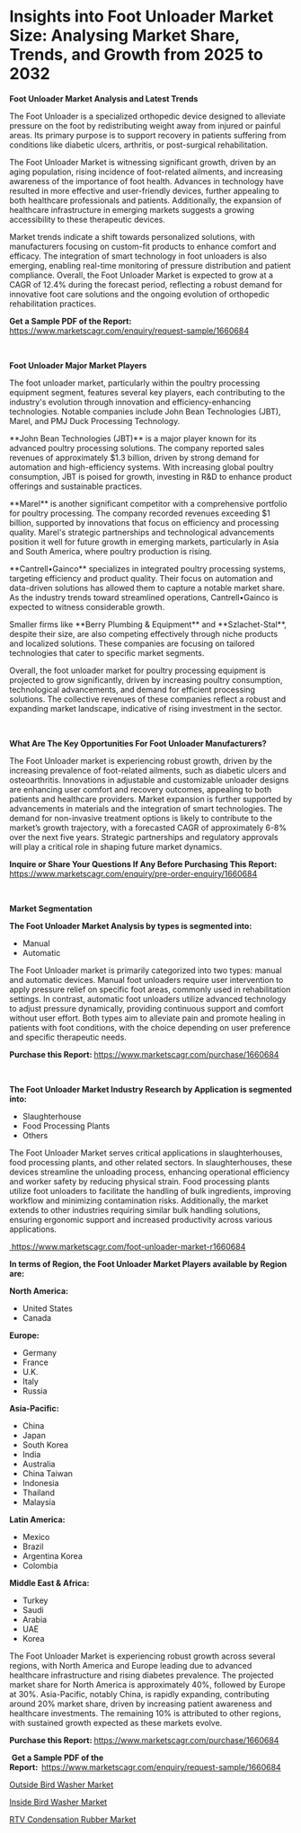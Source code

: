 <p><h1>Insights into Foot Unloader Market Size: Analysing Market Share, Trends, and Growth from 2025 to 2032</h1></p><p><strong>Foot Unloader Market Analysis and Latest Trends</strong></p>
<p><p>The Foot Unloader is a specialized orthopedic device designed to alleviate pressure on the foot by redistributing weight away from injured or painful areas. Its primary purpose is to support recovery in patients suffering from conditions like diabetic ulcers, arthritis, or post-surgical rehabilitation. </p><p>The Foot Unloader Market is witnessing significant growth, driven by an aging population, rising incidence of foot-related ailments, and increasing awareness of the importance of foot health. Advances in technology have resulted in more effective and user-friendly devices, further appealing to both healthcare professionals and patients. Additionally, the expansion of healthcare infrastructure in emerging markets suggests a growing accessibility to these therapeutic devices.</p><p>Market trends indicate a shift towards personalized solutions, with manufacturers focusing on custom-fit products to enhance comfort and efficacy. The integration of smart technology in foot unloaders is also emerging, enabling real-time monitoring of pressure distribution and patient compliance. Overall, the Foot Unloader Market is expected to grow at a CAGR of 12.4% during the forecast period, reflecting a robust demand for innovative foot care solutions and the ongoing evolution of orthopedic rehabilitation practices.</p></p>
<p><strong>Get a Sample PDF of the Report:&nbsp;</strong> <a href="https://www.marketscagr.com/enquiry/request-sample/1660684?utm_campaign=2031&utm_medium=2&utm_source=Github&utm_content=ia&utm_term=29032025&utm_id=foot-unloader">https://www.marketscagr.com/enquiry/request-sample/1660684</a></p>
<p>&nbsp;</p>
<p><strong>Foot Unloader Major Market Players</strong></p>
<p><p>The foot unloader market, particularly within the poultry processing equipment segment, features several key players, each contributing to the industry's evolution through innovation and efficiency-enhancing technologies. Notable companies include John Bean Technologies (JBT), Marel, and PMJ Duck Processing Technology.</p><p>**John Bean Technologies (JBT)** is a major player known for its advanced poultry processing solutions. The company reported sales revenues of approximately $1.3 billion, driven by strong demand for automation and high-efficiency systems. With increasing global poultry consumption, JBT is poised for growth, investing in R&D to enhance product offerings and sustainable practices.</p><p>**Marel** is another significant competitor with a comprehensive portfolio for poultry processing. The company recorded revenues exceeding $1 billion, supported by innovations that focus on efficiency and processing quality. Marel's strategic partnerships and technological advancements position it well for future growth in emerging markets, particularly in Asia and South America, where poultry production is rising.</p><p>**Cantrell•Gainco** specializes in integrated poultry processing systems, targeting efficiency and product quality. Their focus on automation and data-driven solutions has allowed them to capture a notable market share. As the industry trends toward streamlined operations, Cantrell•Gainco is expected to witness considerable growth.</p><p>Smaller firms like **Berry Plumbing & Equipment** and **Szlachet-Stal**, despite their size, are also competing effectively through niche products and localized solutions. These companies are focusing on tailored technologies that cater to specific market segments.</p><p>Overall, the foot unloader market for poultry processing equipment is projected to grow significantly, driven by increasing poultry consumption, technological advancements, and demand for efficient processing solutions. The collective revenues of these companies reflect a robust and expanding market landscape, indicative of rising investment in the sector.</p></p>
<p>&nbsp;</p>
<p><strong>What Are The Key Opportunities For Foot Unloader Manufacturers?</strong></p>
<p><p>The Foot Unloader market is experiencing robust growth, driven by the increasing prevalence of foot-related ailments, such as diabetic ulcers and osteoarthritis. Innovations in adjustable and customizable unloader designs are enhancing user comfort and recovery outcomes, appealing to both patients and healthcare providers. Market expansion is further supported by advancements in materials and the integration of smart technologies. The demand for non-invasive treatment options is likely to contribute to the market’s growth trajectory, with a forecasted CAGR of approximately 6-8% over the next five years. Strategic partnerships and regulatory approvals will play a critical role in shaping future market dynamics.</p></p>
<p><strong>Inquire or Share Your Questions If Any Before Purchasing This Report:</strong> <a href="https://www.marketscagr.com/enquiry/pre-order-enquiry/1660684?utm_campaign=2031&utm_medium=2&utm_source=Github&utm_content=ia&utm_term=29032025&utm_id=foot-unloader">https://www.marketscagr.com/enquiry/pre-order-enquiry/1660684</a></p>
<p>&nbsp;</p>
<p><strong>Market Segmentation</strong></p>
<p><strong>The Foot Unloader Market Analysis by types is segmented into:</strong></p>
<p><ul><li>Manual</li><li>Automatic</li></ul></p>
<p><p>The Foot Unloader market is primarily categorized into two types: manual and automatic devices. Manual foot unloaders require user intervention to apply pressure relief on specific foot areas, commonly used in rehabilitation settings. In contrast, automatic foot unloaders utilize advanced technology to adjust pressure dynamically, providing continuous support and comfort without user effort. Both types aim to alleviate pain and promote healing in patients with foot conditions, with the choice depending on user preference and specific therapeutic needs.</p></p>
<p><strong>Purchase this Report:&nbsp;</strong><a href="https://www.marketscagr.com/purchase/1660684?utm_campaign=2031&utm_medium=2&utm_source=Github&utm_content=ia&utm_term=29032025&utm_id=foot-unloader">https://www.marketscagr.com/purchase/1660684</a></p>
<p>&nbsp;</p>
<p><strong>The Foot Unloader Market Industry Research by Application is segmented into:</strong></p>
<p><ul><li>Slaughterhouse</li><li>Food Processing Plants</li><li>Others</li></ul></p>
<p><p>The Foot Unloader Market serves critical applications in slaughterhouses, food processing plants, and other related sectors. In slaughterhouses, these devices streamline the unloading process, enhancing operational efficiency and worker safety by reducing physical strain. Food processing plants utilize foot unloaders to facilitate the handling of bulk ingredients, improving workflow and minimizing contamination risks. Additionally, the market extends to other industries requiring similar bulk handling solutions, ensuring ergonomic support and increased productivity across various applications.</p></p>
<p><a href="https://www.marketscagr.com/foot-unloader-market-r1660684?utm_campaign=2031&utm_medium=2&utm_source=Github&utm_content=ia&utm_term=29032025&utm_id=foot-unloader">&nbsp;https://www.marketscagr.com/foot-unloader-market-r1660684</a></p>
<p><strong>In terms of Region, the Foot Unloader Market Players available by Region are:</strong></p>
<p>
    <p> <strong> North America: </strong>
        <ul>
            <li>United States</li>
            <li>Canada</li>
        </ul>
        </p> 
    <p> <strong> Europe: </strong>
        <ul>
            <li>Germany</li>
            <li>France</li>
            <li>U.K.</li>
            <li>Italy</li>
            <li>Russia</li>
        </ul>
        </p> 
    <p> <strong> Asia-Pacific: </strong>
        <ul>
            <li>China</li>
            <li>Japan</li>
            <li>South Korea</li>
            <li>India</li>
            <li>Australia</li>
            <li>China Taiwan</li>
            <li>Indonesia</li>
            <li>Thailand</li>
            <li>Malaysia</li>
        </ul>
        </p> 
    <p> <strong> Latin America: </strong>
        <ul>
            <li>Mexico</li>
            <li>Brazil</li>
            <li>Argentina Korea</li>
            <li>Colombia</li>
        </ul>
        </p> 
    <p> <strong> Middle East & Africa: </strong>
        <ul>
            <li>Turkey</li>
            <li>Saudi</li>
            <li>Arabia</li>
            <li>UAE</li>
            <li>Korea</li>
        </ul>
    </p>
    </p>
<p><p>The Foot Unloader Market is experiencing robust growth across several regions, with North America and Europe leading due to advanced healthcare infrastructure and rising diabetes prevalence. The projected market share for North America is approximately 40%, followed by Europe at 30%. Asia-Pacific, notably China, is rapidly expanding, contributing around 20% market share, driven by increasing patient awareness and healthcare investments. The remaining 10% is attributed to other regions, with sustained growth expected as these markets evolve.</p></p>
<p><strong>Purchase this Report: </strong><a href="https://www.marketscagr.com/purchase/1660684?utm_campaign=2031&utm_medium=2&utm_source=Github&utm_content=ia&utm_term=29032025&utm_id=foot-unloader">https://www.marketscagr.com/purchase/1660684</a></p>
<p>&nbsp;<strong>Get a Sample PDF of the Report:&nbsp;&nbsp;</strong><a href="https://www.marketscagr.com/enquiry/request-sample/1660684?utm_campaign=2031&utm_medium=2&utm_source=Github&utm_content=ia&utm_term=29032025&utm_id=foot-unloader">https://www.marketscagr.com/enquiry/request-sample/1660684</a></p>
<p><strong></strong></p>
<p><p><a href="https://github.com/PeterParrish5/Market-Research-Report-List-7/blob/main/outside-bird-washer-market.md?utm_campaign=2031&utm_medium=2&utm_source=Github&utm_content=ia&utm_term=29032025&utm_id=foot-unloader">Outside Bird Washer Market</a></p><p><a href="https://github.com/wileonie19657/Market-Research-Report-List-1/blob/main/inside-bird-washer-market.md?utm_campaign=2031&utm_medium=2&utm_source=Github&utm_content=ia&utm_term=29032025&utm_id=foot-unloader">Inside Bird Washer Market</a></p><p><a href="https://github.com/aloyoarmahvr/Market-Research-Report-List-1/blob/main/rtv-condensation-rubber-market.md?utm_campaign=2031&utm_medium=2&utm_source=Github&utm_content=ia&utm_term=29032025&utm_id=foot-unloader">RTV Condensation Rubber Market</a></p></p>